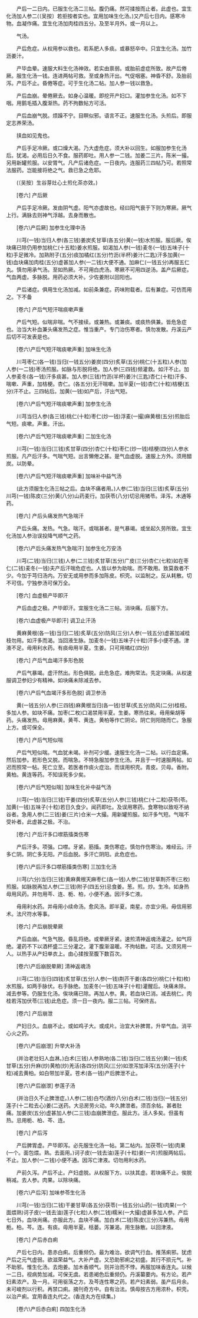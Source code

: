 <!-- { "loadSidebar": true } -->
　　产后一二日内。已服生化汤二三帖。腹仍痛。然可揉按而止者。此虚也。宜生化汤加人参二(〔吴按〕若拒按者实也。宜用加味生化汤。)又产后七日内。感寒冷物。血凝作痛。宜生化汤加肉桂四五分。及至半月外。或一月以上。

　　气汤。

　　产后危症。从权用参以救也。若系肥人多痰。或暴怒卒中。只宜生化汤。加竹沥姜汁。

　　产毕血晕。速服大料生化汤神效。若实由禀弱。或胎前虚症所致。故产后倦厥。服生化汤一钱。连进两帖可救。至或身热汗出。气促咽塞。神昏不舒。及胎前泻。产后不止。昏倦等症。可于生化汤二帖。加人参一钱以救急。

　　产后血崩。晕倦厥去。如身心温暖。即挖开产妇口。灌加参生化汤。如不下咽。用鹅毛插入腹渐热。药不拘数帖方可活。

　　产后血崩气脱。烦躁不宁。目瞑似邪。语言不正。速服生化汤。头煎后。即服定志养荣汤。

　　挟血如见鬼也。

　　产后手足冷厥。或口燥大渴。乃大虚危症。须大补以回生。如服加参生化汤后。犹渴。必用后日久不食。服药即吐。用人参一二钱。加姜二三片。陈米一撮。另用新罐煎服。以安胃气。凡产后诸危症。一日夜内。连服药三四帖乃可。若照常法服药。岂能接将绝之气。救已急之危耶。

　　(〔吴按〕生谷芽灶心土煎化茶亦效。) 

　　[卷六] 产后厥 

　　产后手足冷厥。发由阴气虚。阳气亦虚故也。经曰阳气衰于下则为寒厥。厥气上行。满脉去则神气浮越。去身而散也。

　　[卷六\产后厥] 加参生化理中汤 

　　川芎(一钱)当归人参(各三钱)姜炭炙甘草(各五分)黄(一钱)水煎服。服后厥。俟块痛已除仍用参加桃仁(十五粒)姜水煎服。如渴加人参(一钱)麦冬(一钱)五味子(十粒)手足微冷。加熟附子(五分)痰加橘红(五分)竹沥(半杯)姜汁(二匙)汗多加黄(一钱)血块痛加肉桂(五分)虚甚加人参(一二钱)大便不通。加麻仁(一钱五分)再服五仁丸。慎勿用承气汤。至如热厥。不可用白虎汤。寒厥不可用四逆汤。盖产后厥症。气血两虚。多脉脱。用药必须大补。少佐姜附以回阳也。

　　产后诸症。俱用生化汤加减。如前条兼症。药味附载者。后有兼症。可仿而用之。下不备 

　　[卷六] 产后气短汗喘痰嗽声重 

　　产后气短。似喘非喘。气不接续。或兼热。或兼痰。或痰热俱兼。皆危急症也。治当大补血兼头痛发热之症。惟当重产。专门治伤寒者。慎勿发散。丹溪云产后切不可发表是也。

　　[卷六\产后气短汗喘痰嗽声重] 加味生化汤 

　　川芎枣仁(各一钱)当归(一钱五分)姜炭(四分)炙草(五分)桃仁(十五粒)人参(加人参(一二钱)枣汤煎服。如脉与形脱将绝。加人参(三四钱)频灌救。如汗不止。加人参麦冬(各一钱)汗多痰甚。加人参(三钱)竹沥(半杯)姜汁(三匙)杏仁(十粒)汗多、喘嗽、声重，加桔梗。杏仁。(各五分)无汗喘嗽。加半夏(一钱)杏仁(十粒)桔梗(五分)汗不止。三四帖后。加黄(一钱)如产后，汗出气短。

　　[卷六\产后气短汗喘痰嗽声重] 加参生化汤 

　　川芎当归人参(各三钱)桃仁(十粒)枣仁(炒一钱)浮麦(一撮)麻黄根(五分)煎胎后气短。痰嗽。声重。汗出。

　　[卷六\产后气短汗喘痰嗽声重] 二加生化汤 

　　川芎(一钱)当归(三钱)炙甘草(四分)杏仁(十粒)枣仁(炒一钱)桔梗(四分)人参水煎服。凡产后汗多。气喘气短。出言懒倦之甚。是气血虚脱。速服上方外。须用醋炭。以防晕。

　　[卷六\产后气短汗喘痰嗽声重] 加味补中益气汤 

　　(此方须服生化汤三帖之后。血块不痛者用。)人参(二钱)当归(三钱)炙草(五分)川芎(一钱)陈皮(三分)黄(八分)山药麦行。加茯苓(八分)切忌用猪苓。泽泻。木通等药。

　　[卷六] 产后头痛发热气急喘汗 

　　产后头痛。发热。气急。喘汗。或喘甚者。是气暴竭。或坐起久劳所致。宜生化汤加人参治误投降气顺气之药。

　　[卷六\产后头痛发热气急喘汗] 加参生化万安汤 

　　川芎(二钱)当归(三钱)人参(二三钱)炙甘草(五分)广皮(三分)杏仁(七粒)如在枣仁(二钱)麦冬(一钱)夫产后汗喘危症也。人皆以参为助喘。而不敢用。致莫救者不少。今加于芎归汤内。万安无或用参而多加陈皮。枳壳。以监制之。反从耗散。切不可信。宁独参汤可保万全。

　　[卷六] 血虚极产毕即汗 

　　产后血虚之极。产毕即汗。宜服生化汤二三帖。消块痛。后服下方。

　　[卷六\血虚极产毕即汗] 调卫止汗汤 

　　黄麻黄根(各一钱)当归(二钱)炙草(五分)防风(三分)人参(一钱五分)虚甚加减桂枝勿用。如汗多而渴。当回液生脉。加麦冬(一钱)五味子(十粒)汗多小便不通。津液不足。毋用利水药。有痰毋用半夏。生姜。只可用橘红(四分) 

　　[卷六] 产后气血竭汗多形色脱 

　　产后气暴竭。虚汗然出。形色俱脱。此危急症。难拘常法。先定块痛。从权速服调卫参妇少有精神。如块痛未除减去参。

　　[卷六\产后气血竭汗多形色脱] 调卫参汤 

　　黄(一钱五分)人参(三四钱)麻黄根当归(各一钱)甘草(炙五分)防风(二分)桂枝。多加人参。如块不痛。加枣(二枚)口渴禁用半夏。生姜。寒热往来。毋用柴胡等药。头痛发热。毋用麻黄。黄芩、黄连。黄柏等作亡阴论。阴亡则阳随而亡。急服上方。或可保全。

　　[卷六] 产后气短似喘 

　　产后气短似喘。气血犹未竭。补剂可少缓。速服生化汤一二帖。以行血定痛。然后加参。若形色又脱。而喘急。不特急服加参生化汤。并且于一时速服两帖。如迟而照常一帖。死亡立至。若医者作痰火症治。而误用枳壳。青皮。贝母。香附。黄柏。黄连等药。不知误死多少矣。

　　[卷六\产后气短似喘] 加味生化补中益气汤 

　　川芎(一钱)当归(三钱)干姜(四分)炙草(五分)人参(三钱)桃仁(十二粒)茯苓(苓。加黄(一钱)五味子(十粒)若日久食少。闻药即吐。及误用寒药。食寒物以致呕不纳谷者。急用人参(二三钱)姜(三片)仓米一大撮。用新罐煎服。如汗多气短。气喘不受补者。此虚甚之极。不治。

　　[卷六] 产后汗多口噤筋搐类伤寒 

　　产后汗多。项强。口噤。牙紧。筋搐。类伤寒症。慎勿作伤寒治。难经云。汗多亡阴。阴亡多无阳。产后血脱。多汗亡阴阳。此危症也。

　　[卷六\产后汗多口噤筋搐类伤寒] 三加生化汤 

　　川芎(六分)当归(三钱)黄麻黄根天麻枣仁(各一钱)人参(二钱)甘草荆芥枣(三枚)煎服。如脉脱再加人参(二三钱)附子(四五分)忌食姜。葱。煎。炒。生冷。如身热毋用风药。并勿用芩、连、栀、柏，小便不通。因汗多亡液。

　　毋用利水药。并毋用小续命汤。愈风汤。即半夏。南星。亦宜少用。毋信用邪术。法尺符水等事。

　　[卷六] 产后崩脱晕厥 

　　产后血崩。气急气脱。昏乱将绝。或晕厥牙紧。速煎清神返魂汤灌之。如气将绝。灌药不下以酒杯盛二三分灌之。灌下腹渐温暖。不拘帖数。可活。又须另用一人。以热手从产妇单衣上。由心揉按至腹下数百次。

　　[卷六\产后崩脱晕厥] 清神返魂汤 

　　川芎(二钱)当归(四钱)炙甘草(五分)人参(一钱)荆芥干姜(各四分)桃仁(十粒)枚)水煎服。如两手脉伏。右手脉绝。加麦冬(一钱)五味子(十粒)灌醒后。块痛未除。减去参等。仍服生化汤。俟块痛已除。再加人参。黄。若血块已消。减去桃仁。肉桂若泻加伏苓(三钱)此危症。须一日一夜内。服二三帖。可保终吉。

　　[卷六] 产后崩泄 

　　产妇日久。血崩不止。或如鸡子大。或成片。治宜大补脾胃。升举气血。消平心火之药。

　　[卷六\产后崩泄] 升举大补汤 

　　(并治老壮妇人血淋。)白术(三钱)人参熟地(各二钱)当归(二钱五分)黄(一钱)炙甘草(五分)升麻(炒)黄柏(炒)羌活(各四分)防风(三分)如泄泻加泽泻(五分)莲子(十粒)减去黄柏。如白带加半夏。苍术(各一钱)产后脾泄不止。

　　[卷六\产后崩泄] 参莲子汤 

　　(并治日久不止脾泄症。)人参(二钱)白芍(酒炒八分)白术(二钱)当归(一钱五分)莲子(十二粒去心)姜(二送药。大忌房劳火动。年久脾泄者。须百余帖。甚者肚痛。加姜炭(五分)虚甚加人参(二三钱)血崩脾泄症。服此方。活人多矣。但虽有热。忌用栀、柏、芩、连。

　　[卷六] 产后泻 

　　产后脾胃虚。产毕即泻。必先服生化汤一帖。第二帖内。加茯苓(一钱)肉果(一个。面包煨。熟。去面用。)诃子皮(一钱去油)莲子(十粒)姜(一片)煎服两帖后。不止。加人参(一二钱)小便不通。因泻亡津液。切勿用利水药。

　　产前久泻。产后不止。产妇虚脱。从权服下方。以扶其虚。若块痛不止。俟脱稍减。去人参。肉果。以除块痛。

　　[卷六\产后泻] 加味参苓生化汤 

　　川芎(一钱)当归(二钱)干姜甘草(各五分)茯苓(一钱五分)山药(一钱)肉果(一个面煨熟)诃子皮(一钱去油)莲子(七粒)人参(二钱)糯米(一大撮)虚甚多加人参。产后七日外。血块尚痛。亦服此方。血块不痛。加白术(二钱)陈皮(三分)泻兼热。毋用栀。柏。芩。连。有痰。毋用半夏。栝蒌。泻兼渴。用生脉散。以回津液。

　　[卷六] 产后赤白痢 

　　产后七日内。患赤白痢。后重频仍。最为难治。欲调气行血。推荡痢邪。犹虑产后之元气虚弱。欲滋荣益气。大补产虚。又恐助邪痢之初盛。其行不损元气。补不助邪。惟生化汤。去炮姜。加木香顺气。则并治而不悖。再服加味香连丸。以候一二日。视病势加减。可保无虞。若患褐色后重频仍。丹溪纂要内。有方论。若产妇素浓产。及一月。可用驱荡之方。及芩连性寒之药。若产妇素弱。虽产后月余。未可峻剂以行积。再禁口痢。摘刊奇方中。自有治法。慎毋按古方用浓朴。枳壳。以治产痢。宜用香连丸代之。(香连丸方在续集。) 

　　[卷六\产后赤白痢] 四加生化汤 

